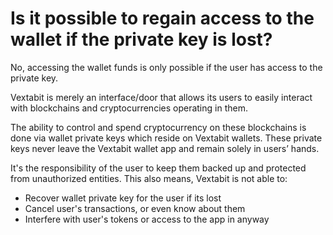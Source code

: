 # Is it possible to regain access to the wallet if the private key is lost?

No, accessing the wallet funds is only possible if the user has access to the private key.

Vextabit is merely an interface/door that allows its users to easily interact with blockchains and cryptocurrencies operating in them.

The ability to control and spend cryptocurrency on these blockchains is done via wallet private keys which reside on Vextabit wallets. These private keys never leave the Vextabit wallet app and remain solely in users’ hands.

It's the responsibility of the user to keep them backed up and protected from unauthorized entities. This also means, Vextabit is not able to:

- Recover wallet private key for the user if its lost
- Cancel user's transactions, or even know about them
- Interfere with user's tokens or access to the app in anyway
